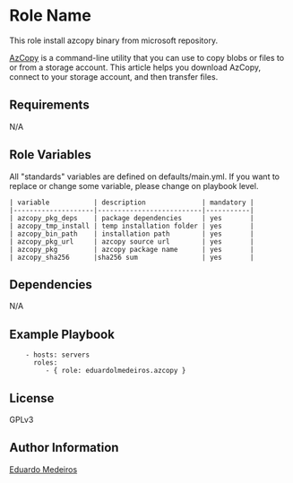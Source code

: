 Role Name
=========

This role install azcopy binary from microsoft repository.

[AzCopy](https://docs.microsoft.com/en-us/azure/storage/common/storage-use-azcopy-v10) is a command-line utility that you can use to copy blobs or files to or from a storage account. This article helps you download AzCopy, connect to your storage account, and then transfer files.

Requirements
------------
N/A


Role Variables
--------------

All "standards" variables are defined on defaults/main.yml.
If you want to replace or change some variable, please change on playbook level.

```
| variable           | description              | mandatory |
|--------------------|--------------------------|-----------|
| azcopy_pkg_deps    | package dependencies     | yes       |
| azcopy_tmp_install | temp installation folder | yes       |
| azcopy_bin_path    | installation path        | yes       |
| azcopy_pkg_url     | azcopy source url        | yes       |
| azcopy_pkg         | azcopy package name      | yes       |
| azcopy_sha256      |sha256 sum                | yes       |
```

Dependencies
------------

N/A

Example Playbook
----------------
```
    - hosts: servers
      roles:
         - { role: eduardolmedeiros.azcopy }
```

License
-------

GPLv3

Author Information
------------------

[Eduardo Medeiros](https://www.emedeiros.me/)
